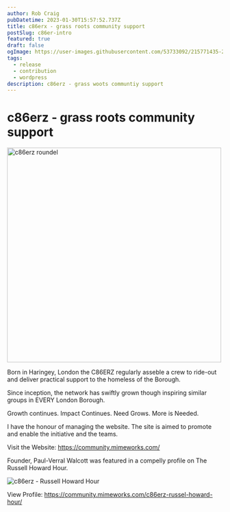 ```yaml
---
author: Rob Craig
pubDatetime: 2023-01-30T15:57:52.737Z
title: c86erx - grass roots community support
postSlug: c86er-intro
featured: true
draft: false
ogImage: https://user-images.githubusercontent.com/53733092/215771435-25408246-2309-4f8b-a781-1f3d93bdf0ec.png
tags:
  - release
  - contribution
  - wordpress
description: c86erz - grass woots communtiy support
---
```


# c86erz - grass roots community support

<img src="https://storage.cloud.google.com/frontend-bucket-0/sdsh/c86erz-roundel.png?authuser=0" width=500 alt="c86erz roundel" />

Born in Haringey, London the C86ERZ regularly asseble a crew to ride-out and deliver practical support to the homeless of the Borough.

Since inception, the network has swiftly grown though inspiring similar groups in EVERY London Borough.

Growth continues. Impact Continues. Need Grows. More is Needed.

I have the honour of managing the website. The site is aimed to promote and enable the initiative and the teams.

Visit the Website: https://community.mimeworks.com/

Founder, Paul-Verral Walcott was featured in a compelly profile on The Russell Howard Hour.

![c86erz - Russell Howard Hour](https://storage.cloud.google.com/frontend-bucket-0/sdsh/russellhoward.jpg?authuser=0)

View Profile: https://community.mimeworks.com/c86erz-russel-howard-hour/
